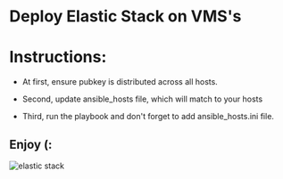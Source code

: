 # Deploy Elastic Stack on VMS's

# Instructions:
* At first, ensure pubkey is distributed across all hosts.

* Second, update ansible_hosts file, which will match to your hosts

* Third, run the playbook and don't forget to add ansible_hosts.ini file.


## Enjoy (:

![elastic stack](https://www.itopstimes.com/wp-content/uploads/2019/01/2b6024713b7ace798502139fd5ab8fe4-490x208.png)
